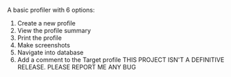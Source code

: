 A basic profiler with 6 options:

1. Create a new profile
2. View the profile summary
3. Print the profile
4. Make screenshots
5. Navigate into database
6. Add a comment to the Target profile
THIS PROJECT ISN'T A DEFINITIVE RELEASE. PLEASE REPORT ME ANY BUG
